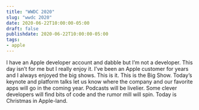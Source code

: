 ```yaml
---
title: "WWDC 2020"
slug: "wwdc 2020"
date: 2020-06-22T10:00:00-05:00
draft: false
publishdate: 2020-06-22T10:00:00-05:00
tags:
- apple
---
```


I have an Apple developer account and dabble but I’m not a developer. This day isn’t for me but I really enjoy it. I’ve been an Apple customer for years and I always enjoyed the big shows. This is it. This is the Big Show. Today’s keynote and platform talks let us know where the company and our favorite apps will go in the coming year. Podcasts will be livelier. Some clever developers will find bits of code and the rumor mill will spin. Today is Christmas in Apple-land.
